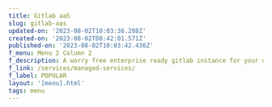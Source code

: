 ```yaml
---
title: Gitlab aaS
slug: gitlab-aas
updated-on: '2023-08-02T10:03:36.288Z'
created-on: '2023-08-02T08:42:01.571Z'
published-on: '2023-08-02T10:03:42.436Z'
f_menu: Menu 2 Column 2
f_description: A worry free enterprise ready gitlab instance for your developer
f_link: /services/managed-services/
f_label: POPULAR
layout: '[menu].html'
tags: menu
---
```



